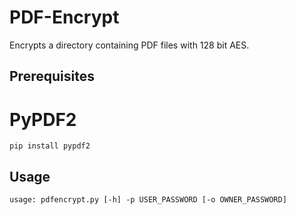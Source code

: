 # PDF-Encrypt
Encrypts a directory containing PDF files with 128 bit AES.




Prerequisites
------------

# PyPDF2


    pip install pypdf2


Usage
-----

    usage: pdfencrypt.py [-h] -p USER_PASSWORD [-o OWNER_PASSWORD]
